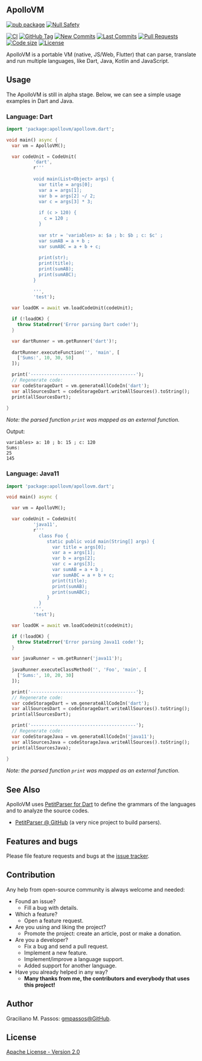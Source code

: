 ## ApolloVM


[![pub package](https://img.shields.io/pub/v/apollovm.svg?logo=dart&logoColor=00b9fc)](https://pub.dartlang.org/packages/apollovm)
[![Null Safety](https://img.shields.io/badge/null-safety-brightgreen)](https://dart.dev/null-safety)

[![CI](https://img.shields.io/github/workflow/status/ApolloVM/apollovm_dart/Dart%20CI/master?logo=github-actions&logoColor=white)](https://github.com/ApolloVM/apollovm_dart/actions)
[![GitHub Tag](https://img.shields.io/github/v/tag/ApolloVM/apollovm_dart?logo=git&logoColor=white)](https://github.com/ApolloVM/apollovm_dart/releases)
[![New Commits](https://img.shields.io/github/commits-since/ApolloVM/apollovm_dart/latest?logo=git&logoColor=white)](https://github.com/ApolloVM/apollovm_dart/network)
[![Last Commits](https://img.shields.io/github/last-commit/ApolloVM/apollovm_dart?logo=git&logoColor=white)](https://github.com/ApolloVM/apollovm_dart/commits/master)
[![Pull Requests](https://img.shields.io/github/issues-pr/ApolloVM/apollovm_dart?logo=github&logoColor=white)](https://github.com/ApolloVM/apollovm_dart/pulls)
[![Code size](https://img.shields.io/github/languages/code-size/ApolloVM/apollovm_dart?logo=github&logoColor=white)](https://github.com/ApolloVM/apollovm_dart)
[![License](https://img.shields.io/github/license/ApolloVM/apollovm_dart?logo=open-source-initiative&logoColor=green)](https://github.com/ApolloVM/apollovm_dart/blob/master/LICENSE)

ApolloVM is a portable VM (native, JS/Web, Flutter) that can parse, translate and run multiple languages, like Dart, Java, Kotlin and JavaScript.


## Usage

The ApolloVM is still in alpha stage. Below, we can see a simple usage examples in Dart and Java.

### Language: Dart

```dart
import 'package:apollovm/apollovm.dart';

void main() async {
  var vm = ApolloVM();

  var codeUnit = CodeUnit(
          'dart',
          r'''
          
          void main(List<Object> args) {
            var title = args[0];
            var a = args[1];
            var b = args[2] ~/ 2;
            var c = args[3] * 3;
            
            if (c > 120) {
              c = 120 ;
            }
            
            var str = 'variables> a: $a ; b: $b ; c: $c' ;
            var sumAB = a + b ;
            var sumABC = a + b + c;
            
            print(str);
            print(title);
            print(sumAB);
            print(sumABC);
          }
            
          ''',
          'test');

  var loadOK = await vm.loadCodeUnit(codeUnit);

  if (!loadOK) {
    throw StateError('Error parsing Dart code!');
  }

  var dartRunner = vm.getRunner('dart')!;
  
  dartRunner.executeFunction('', 'main', [
    ['Sums:', 10, 30, 50]
  ]);

  print('---------------------------------------');
  // Regenerate code:
  var codeStorageDart = vm.generateAllCodeIn('dart');
  var allSourcesDart = codeStorageDart.writeAllSources().toString();
  print(allSourcesDart);
  
}
```

*Note: the parsed function `print` was mapped as an external function.*


Output:
```text
variables> a: 10 ; b: 15 ; c: 120
Sums:
25
145 
```

### Language: Java11

```dart
import 'package:apollovm/apollovm.dart';

void main() async {

  var vm = ApolloVM();

  var codeUnit = CodeUnit(
          'java11',
          r'''
            class Foo {
               static public void main(String[] args) {
                 var title = args[0];
                 var a = args[1];
                 var b = args[2];
                 var c = args[3];
                 var sumAB = a + b ;
                 var sumABC = a + b + c;
                 print(title);
                 print(sumAB);
                 print(sumABC);
               }
            }
          ''',
          'test');

  var loadOK = await vm.loadCodeUnit(codeUnit);

  if (!loadOK) {
    throw StateError('Error parsing Java11 code!');
  }

  var javaRunner = vm.getRunner('java11')!;
  
  javaRunner.executeClassMethod('', 'Foo', 'main', [
    ['Sums:', 10, 20, 30]
  ]);

  print('---------------------------------------');
  // Regenerate code:
  var codeStorageDart = vm.generateAllCodeIn('dart');
  var allSourcesDart = codeStorageDart.writeAllSources().toString();
  print(allSourcesDart);

  print('---------------------------------------');
  // Regenerate code:
  var codeStorageJava = vm.generateAllCodeIn('java11');
  var allSourcesJava = codeStorageJava.writeAllSources().toString();
  print(allSourcesJava);
  
}
```

*Note: the parsed function `print` was mapped as an external function.*


## See Also

ApolloVM uses [PetitParser for Dart][petitparser-pub] to define the grammars of the languages and to analyze the source codes.

- [PetitParser @ GitHub][petitparser-github] (a very nice project to build parsers).

[petitparser-pub]: https://pub.dev/packages/petitparser
[petitparser-github]: https://github.com/petitparser

## Features and bugs

Please file feature requests and bugs at the [issue tracker][tracker].

## Contribution

Any help from open-source community is always welcome and needed:
- Found an issue?
  - Fill a bug with details.
- Which a feature?
  - Open a feature request.
- Are you using and liking the project?
  - Promote the project: create an article, post or make a donation.
- Are you a developer?
  - Fix a bug and send a pull request.
  - Implement a new feature.
  - Implement/improve a language support.
  - Added support for another language.
- Have you already helped in any way?
  - **Many thanks from me, the contributors and everybody that uses this project!**


[tracker]: https://github.com/ApolloVM/apollovm_dart/issues

## Author

Graciliano M. Passos: [gmpassos@GitHub][github].

[github]: https://github.com/gmpassos

## License

[Apache License - Version 2.0][apache_license]

[apache_license]: https://www.apache.org/licenses/LICENSE-2.0.txt

